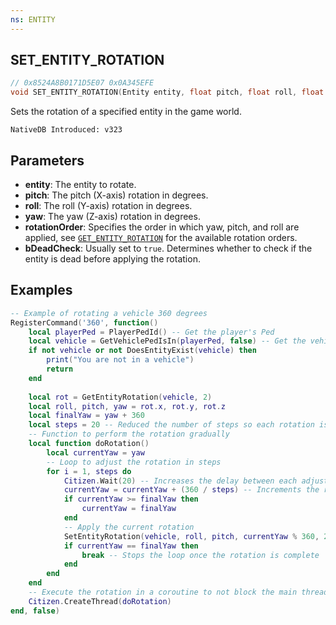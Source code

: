 ```yaml
---
ns: ENTITY
---
```

## SET_ENTITY_ROTATION

```c
// 0x8524A8B0171D5E07 0x0A345EFE
void SET_ENTITY_ROTATION(Entity entity, float pitch, float roll, float yaw, int rotationOrder, BOOL bDeadCheck);
```

Sets the rotation of a specified entity in the game world.

```
NativeDB Introduced: v323
```

## Parameters
* **entity**: The entity to rotate.
* **pitch**: The pitch (X-axis) rotation in degrees.
* **roll**: The roll (Y-axis) rotation in degrees.
* **yaw**: The yaw (Z-axis) rotation in degrees.
* **rotationOrder**: Specifies the order in which yaw, pitch, and roll are applied, see [`GET_ENTITY_ROTATION`](#_0xAFBD61CC738D9EB9) for the available rotation orders.
* **bDeadCheck**: Usually set to `true`. Determines whether to check if the entity is dead before applying the rotation.

## Examples
```lua
-- Example of rotating a vehicle 360 degrees
RegisterCommand('360', function()
    local playerPed = PlayerPedId() -- Get the player's Ped
    local vehicle = GetVehiclePedIsIn(playerPed, false) -- Get the vehicle the player is currently in.
    if not vehicle or not DoesEntityExist(vehicle) then
        print("You are not in a vehicle")
        return
    end
    
    local rot = GetEntityRotation(vehicle, 2)
    local roll, pitch, yaw = rot.x, rot.y, rot.z
    local finalYaw = yaw + 360
    local steps = 20 -- Reduced the number of steps so each rotation is larger
    -- Function to perform the rotation gradually
    local function doRotation()
        local currentYaw = yaw
        -- Loop to adjust the rotation in steps
        for i = 1, steps do
            Citizen.Wait(20) -- Increases the delay between each adjustment to make the animation slower
            currentYaw = currentYaw + (360 / steps) -- Increments the rotation
            if currentYaw >= finalYaw then
                currentYaw = finalYaw
            end
            -- Apply the current rotation
            SetEntityRotation(vehicle, roll, pitch, currentYaw % 360, 2, true)
            if currentYaw == finalYaw then
                break -- Stops the loop once the rotation is complete
            end
        end
    end
    -- Execute the rotation in a coroutine to not block the main thread
    Citizen.CreateThread(doRotation)
end, false)
```
